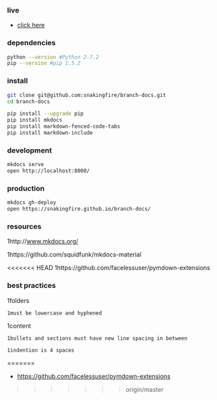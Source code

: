 ### live


- [click here](https://snakingfire.github.io/branch-docs/)


### dependencies 

```bash
python --version #Python 2.7.2
pip --version #pip 1.5.2
```

### install

```bash
git clone git@github.com:snakingfire/branch-docs.git
cd branch-docs
```

```bash
pip install --upgrade pip
pip install mkdocs
pip install markdown-fenced-code-tabs
pip install markdown-include
```

### development

```bash
mkdocs serve
open http://localhost:8000/
```

### production

```bash
mkdocs gh-deploy
open https://snakingfire.github.io/branch-docs/
```

### resources

1http://www.mkdocs.org/

1https://github.com/squidfunk/mkdocs-material

<<<<<<< HEAD
1https://github.com/facelessuser/pymdown-extensions

### best practices

1folders 

    1must be lowercase and hyphened

1content 

    1bullets and sections must have new line spacing in between

    1indention is 4 spaces
=======
- https://github.com/facelessuser/pymdown-extensions
>>>>>>> origin/master
